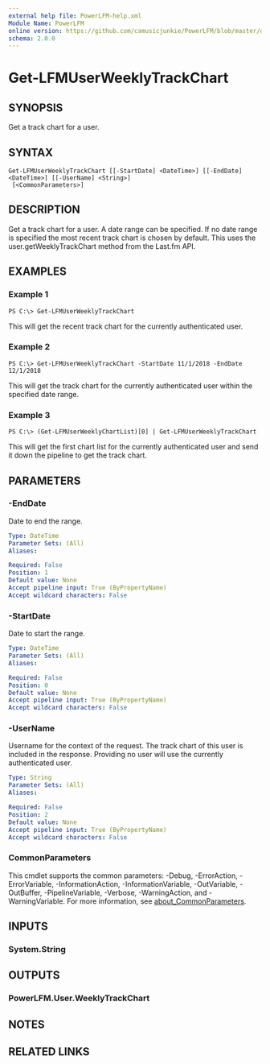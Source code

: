 ```yaml
---
external help file: PowerLFM-help.xml
Module Name: PowerLFM
online version: https://github.com/camusicjunkie/PowerLFM/blob/master/docs/Get-LFMUserWeeklyTrackChart.md
schema: 2.0.0
---
```


# Get-LFMUserWeeklyTrackChart

## SYNOPSIS
Get a track chart for a user.

## SYNTAX

```
Get-LFMUserWeeklyTrackChart [[-StartDate] <DateTime>] [[-EndDate] <DateTime>] [[-UserName] <String>]
 [<CommonParameters>]
```

## DESCRIPTION
Get a track chart for a user.
A date range can be specified.
If no date range is specified the most recent track chart is chosen by default.
This uses the user.getWeeklyTrackChart method from the Last.fm API.

## EXAMPLES

### Example 1
```
PS C:\> Get-LFMUserWeeklyTrackChart
```

This will get the recent track chart for the currently authenticated user.

### Example 2
```
PS C:\> Get-LFMUserWeeklyTrackChart -StartDate 11/1/2018 -EndDate 12/1/2018
```

This will get the track chart for the currently authenticated user within the specified date range.

### Example 3
```
PS C:\> (Get-LFMUserWeeklyChartList)[0] | Get-LFMUserWeeklyTrackChart
```

This will get the first chart list for the currently authenticated user and send it down the pipeline to get the track chart.

## PARAMETERS

### -EndDate
Date to end the range.

```yaml
Type: DateTime
Parameter Sets: (All)
Aliases:

Required: False
Position: 1
Default value: None
Accept pipeline input: True (ByPropertyName)
Accept wildcard characters: False
```

### -StartDate
Date to start the range.

```yaml
Type: DateTime
Parameter Sets: (All)
Aliases:

Required: False
Position: 0
Default value: None
Accept pipeline input: True (ByPropertyName)
Accept wildcard characters: False
```

### -UserName
Username for the context of the request.
The track chart of this user is included in the response.
Providing no user will use the currently authenticated user.

```yaml
Type: String
Parameter Sets: (All)
Aliases:

Required: False
Position: 2
Default value: None
Accept pipeline input: True (ByPropertyName)
Accept wildcard characters: False
```

### CommonParameters
This cmdlet supports the common parameters: -Debug, -ErrorAction, -ErrorVariable, -InformationAction, -InformationVariable, -OutVariable, -OutBuffer, -PipelineVariable, -Verbose, -WarningAction, and -WarningVariable. For more information, see [about_CommonParameters](http://go.microsoft.com/fwlink/?LinkID=113216).

## INPUTS

### System.String
## OUTPUTS

### PowerLFM.User.WeeklyTrackChart
## NOTES

## RELATED LINKS
